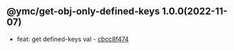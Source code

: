<a name="1.0.0"></a>

## @ymc/get-obj-only-defined-keys 1.0.0(2022-11-07) 
- feat: get defined-keys val - [cbcc8f474](https://github.com/ymc-github/js-idea/commit/fcbcc8f474e0d4aa61d8495ad8dc7d9ca94ca2d9 "feat(core): get defined-keys val&#10;&#10;export todo,passing,fail&#10;&#10;generated by ymc@robot")